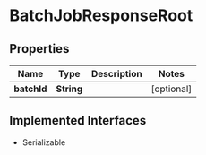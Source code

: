 

# BatchJobResponseRoot


## Properties

Name | Type | Description | Notes
------------ | ------------- | ------------- | -------------
**batchId** | **String** |  |  [optional]


## Implemented Interfaces

* Serializable


